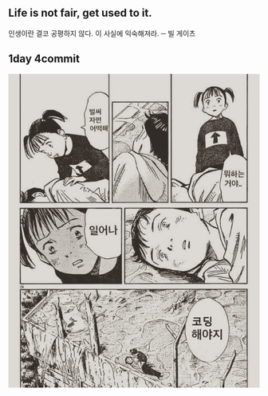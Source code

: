 ## Life is not fair, get used to it.

인생이란 결코 공평하지 않다. 이 사실에 익숙해져라. ─ 빌 게이츠

## 1day 4commit

![171209094100.241](README.assets/171209094100.241.jpg)

